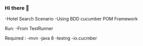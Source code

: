 ### Hi there 👋
-Hotel Search Scenario 
-Using BDD cucumber POM Framework 

Run: 
-From TestRunner 

Required :
-mvn
-java 8
-testng 
-io.cucmber 

<!--
**MahmoudHusseinV/MahmoudHusseinV** is a ✨ _special_ ✨ repository because its `README.md` (this file) appears on your GitHub profile.

Here are some ideas to get you started:

- 🔭 I’m currently working on ...
- 🌱 I’m currently learning ...
- 👯 I’m looking to collaborate on ...
- 🤔 I’m looking for help with ...
- 💬 Ask me about ...
- 📫 How to reach me: ...
- 😄 Pronouns: ...
- ⚡ Fun fact: ...
-->
